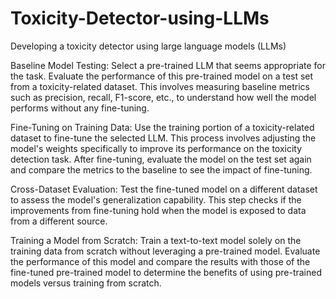 # Toxicity-Detector-using-LLMs

Developing a toxicity detector using large language models (LLMs) 

Baseline Model Testing:
Select a pre-trained LLM that seems appropriate for the task.
Evaluate the performance of this pre-trained model on a test set from a toxicity-related dataset. This involves measuring baseline metrics such as precision, recall, F1-score, etc., to understand how well the model performs without any fine-tuning.

Fine-Tuning on Training Data:
Use the training portion of a toxicity-related dataset to fine-tune the selected LLM. This process involves adjusting the model's weights specifically to improve its performance on the toxicity detection task.
After fine-tuning, evaluate the model on the test set again and compare the metrics to the baseline to see the impact of fine-tuning.

Cross-Dataset Evaluation:
Test the fine-tuned model on a different dataset to assess the model's generalization capability.
This step checks if the improvements from fine-tuning hold when the model is exposed to data from a different source.

Training a Model from Scratch:
Train a text-to-text model solely on the training data from scratch without leveraging a pre-trained model.
Evaluate the performance of this model and compare the results with those of the fine-tuned pre-trained model to determine the benefits of using pre-trained models versus training from scratch.
